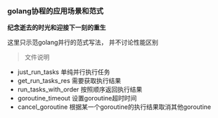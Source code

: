 ###  golang协程的应用场景和范式


**纪念逝去的时光和迎接下一刻的重生**

这里只示范golang并行的范式写法， 并不讨论性能区别

> 文件说明
- just_run_tasks           单纯并行执行任务
- get_run_tasks_res        需要获取执行结果 
- run_tasks_with_order     按照顺序返回执行结果 
- goroutine_timeout        设置goroutine超时时间
- cancel_goroutine         根据某一个goroutine的执行结果取消其他goroutine 






